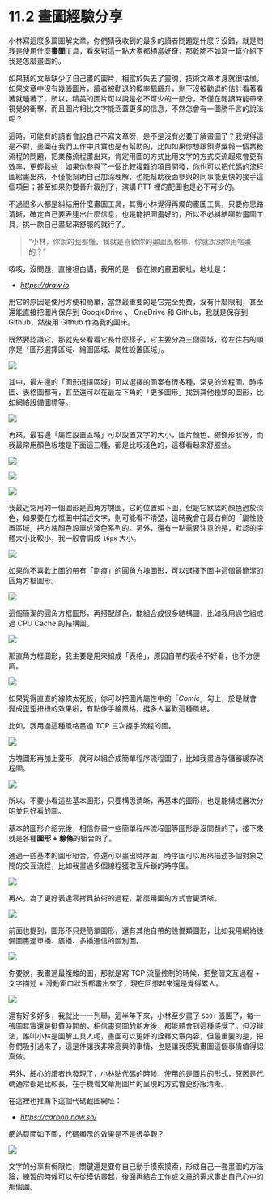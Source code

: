 # 11.2 畫圖經驗分享

小林寫這麼多篇圖解文章，你們猜我收到的最多的讀者問題是什麼？沒錯，就是問我是使用什麼**畫圖**工具，看來對這一點大家都相當好奇，那乾脆不如寫一篇介紹下我是怎麼畫圖的。

如果我的文章缺少了自己畫的圖片，相當於失去了靈魂，技術文章本身就很枯燥，如果文章中沒有幾張圖片，讀者被勸退的概率飆飆升，剩下沒被勸退的估計看著看著就睡著了。所以，精美的圖片可以說是必不可少的一部分，不僅在閱讀時能帶來視覺的衝擊，而且圖片相比文字能涵蓋更多的信息，不然怎會有一圖勝千言的說法呢？

這時，可能有的讀者會說自己不寫文章呀，是不是沒有必要了解畫圖了？我覺得這是不對，畫圖在我們工作中其實也是有幫助的，比如如果你想跟領導彙報一個業務流程的問題，把業務流程畫出來，肯定用圖的方式比用文字的方式交流起來會更有效率，更輕鬆些；如果你參與了一個比較複雜的項目開發，你也可以把代碼的流程圖給畫出來，不僅能幫助自己加深理解，也能幫助後面參與的同事能更快的接手這個項目；甚至如果你要晉升級別了，演講 PTT 裡的配圖也是必不可少的。

不過很多人都是糾結用什麼畫圖工具，其實小林覺得再爛的畫圖工具，只要你思路清晰，確定自己要表達出什麼信息，也是能把圖畫好的，所以不必糾結哪款畫圖工具，挑一款自己畫起來舒服的就行了。

> “小林，你說的我都懂，我就是喜歡你的畫圖風格嘛，你就說說你用啥畫的？”

咳咳，沒問題，直接坦白講，我用的是一個在線的畫圖網址，地址是：
- *https://draw.io*

用它的原因是使用方便和簡單，當然最重要的是它完全免費，沒有什麼限制，甚至還能直接把圖片保存到 GoogleDrive 、 OneDrive 和 Github，我就是保存到 Github，然後用 Github 作為我的圖床。


既然要認識它，那就先來看看它長什麼樣子，它主要分為三個區域，從左往右的順序是「圖形選擇區域、繪圖區域、屬性設置區域」。

![](https://cdn.jsdelivr.net/gh/xiaolincoder/ImageHost3@main/%E5%85%B6%E4%BB%96/正面圖.png)

其中，最左邊的「圖形選擇區域」可以選擇的圖案有很多種，常見的流程圖、時序圖、表格圖都有，甚至還可以在最左下角的「更多圖形」找到其他種類的圖形，比如網絡設備圖標等。

![](https://cdn.jsdelivr.net/gh/xiaolincoder/ImageHost3@main/%E5%85%B6%E4%BB%96/圖形選擇.png)

再來，最右邊「屬性設置區域」可以設置文字的大小，圖片顏色、線條形狀等，而我最常用顏色板塊是下面這三種，都是比較淺色的，這樣看起來舒服些。

![](https://cdn.jsdelivr.net/gh/xiaolincoder/ImageHost3@main/%E5%85%B6%E4%BB%96/淺色風格.png)

![](https://cdn.jsdelivr.net/gh/xiaolincoder/ImageHost3@main/%E5%85%B6%E4%BB%96/淺色風格2.png)

![](https://cdn.jsdelivr.net/gh/xiaolincoder/ImageHost3@main/%E5%85%B6%E4%BB%96/深淺色風格.png)

我最近常用的一個圖形是圓角方塊圖，它的位置如下圖，但是它默認的顏色過於深色，如果要在方框圖中描述文字，則可能看不清楚，這時我會在最右側的「屬性設置區域」把方塊顏色設置成淺色系列的。另外，還有一點需要注意的是，默認的字體大小比較小，我一般會調成 `16px` 大小。

![](https://cdn.jsdelivr.net/gh/xiaolincoder/ImageHost3@main/%E5%85%B6%E4%BB%96/常用的方塊.png)

如果你不喜歡上圖的帶有「劃痕」的圓角方塊圖形，可以選擇下圖中這個最簡潔的圓角方框圖形。

![](https://cdn.jsdelivr.net/gh/xiaolincoder/ImageHost3@main/%E5%85%B6%E4%BB%96/圓角方塊圖形.png)

這個簡潔的圓角方框圖形，再搭配顏色，能組合成很多結構圖，比如我用過它組成過 CPU Cache 的結構圖。

![](https://cdn.jsdelivr.net/gh/xiaolincoder/ImageHost2/操作系統/存儲結構/CPU-Cache.png)

那直角方框圖形，我主要是用來組成「表格」，原因自帶的表格不好看，也不方便調。

![](https://cdn.jsdelivr.net/gh/xiaolincoder/ImageHost3@main/%E5%85%B6%E4%BB%96/表格.png)

如果覺得直直的線條太死板，你可以把圖片屬性中的「*Comic*」勾上，於是就會變成歪歪扭扭的效果啦，有點像手繪風格，挺多人喜歡這種風格。

比如，我用過這種風格畫過 TCP 三次握手流程的圖。

![](https://cdn.jsdelivr.net/gh/xiaolincoder/ImageHost2/%E8%AE%A1%E7%AE%97%E6%9C%BA%E7%BD%91%E7%BB%9C/TCP-%E4%B8%89%E6%AC%A1%E6%8F%A1%E6%89%8B%E5%92%8C%E5%9B%9B%E6%AC%A1%E6%8C%A5%E6%89%8B/14.jpg)

方塊圖形再加上菱形，就可以組合成簡單程序流程圖了，比如我畫過存儲器緩存流程圖。

![](https://cdn.jsdelivr.net/gh/xiaolincoder/ImageHost2/操作系統/存儲結構/緩存體系.png)

所以，不要小看這些基本圖形，只要構思清晰，再基本的圖形，也是能構成層次分明並且好看的圖。

基本的圖形介紹完後，相信你畫一些簡單程序流程圖等圖形是沒問題的了，接下來就是各種**圖形 + 線條**的組合的了。

通過一些基本的圖形組合，你還可以畫出時序圖，時序圖可以用來描述多個對象之間的交互流程，比如我畫過多個線程獲取互斥鎖的時序圖。

![](https://cdn.jsdelivr.net/gh/xiaolincoder/ImageHost2/操作系統/鎖/互斥鎖工作流程.png)

再來，為了更好表達零拷貝技術的過程，那麼用圖的方式會更清晰。

![](https://cdn.jsdelivr.net/gh/xiaolincoder/ImageHost2/%E6%93%8D%E4%BD%9C%E7%B3%BB%E7%BB%9F/%E9%9B%B6%E6%8B%B7%E8%B4%9D/senfile-%E9%9B%B6%E6%8B%B7%E8%B4%9D.png)

前面也提到，圖形不只是簡單圖形，還有其他自帶的設備類圖形，比如我用網絡設備圖畫過單播、廣播、多播通信的區別圖。

![](https://cdn.jsdelivr.net/gh/xiaolincoder/ImageHost/%E8%AE%A1%E7%AE%97%E6%9C%BA%E7%BD%91%E7%BB%9C/IP/13.jpg)

你要說，我畫過最複雜的圖，那就是寫 TCP 流量控制的時候，把整個交互過程 + 文字描述 + 滑動窗口狀況都畫出來了，現在回想起來還是覺得累人。

![](https://cdn.jsdelivr.net/gh/xiaolincoder/ImageHost2/%E8%AE%A1%E7%AE%97%E6%9C%BA%E7%BD%91%E7%BB%9C/TCP-%E5%8F%AF%E9%9D%A0%E7%89%B9%E6%80%A7/22.jpg)

還有好多好多，我就比一一列舉，這半年下來，小林至少畫了 `500+` 張圖了，每一張圖其實還是挺費時間的，相信畫過圖的朋友後，都能體會到這種感覺了。但沒辦法，誰叫小林是圖解工具人呢，畫圖可以更好的詮釋文章內容，但最重要的是，把你們吸引過來了，這是件讓我非常高興的事情，也是讓我感覺畫圖這個事情值得認真做。

另外，細心的讀者也發現了，小林貼代碼的時候，使用的是圖片的形式，原因是代碼通常都是比較長，在手機看文章用圖片的呈現的方式會更舒服清晰。

在這裡也推薦下這個代碼截圖網址：
- *https://carbon.now.sh/*

網站頁面如下圖，代碼顯示的效果是不是很美觀？

![](https://cdn.jsdelivr.net/gh/xiaolincoder/ImageHost3@main/%E5%85%B6%E4%BB%96/carbon.png)

文字的分享有侷限性，關鍵還是要你自己動手摸索摸索，形成自己一套畫圖的方法論，練習的時候可以先從模仿畫起，後面再結合工作或文章的需求畫出自己心中的那個圖。